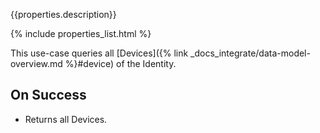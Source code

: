 {{properties.description}}

{% include properties_list.html %}

This use-case queries all [Devices]({% link _docs_integrate/data-model-overview.md %}#device) of the Identity.

## On Success

- Returns all Devices.
